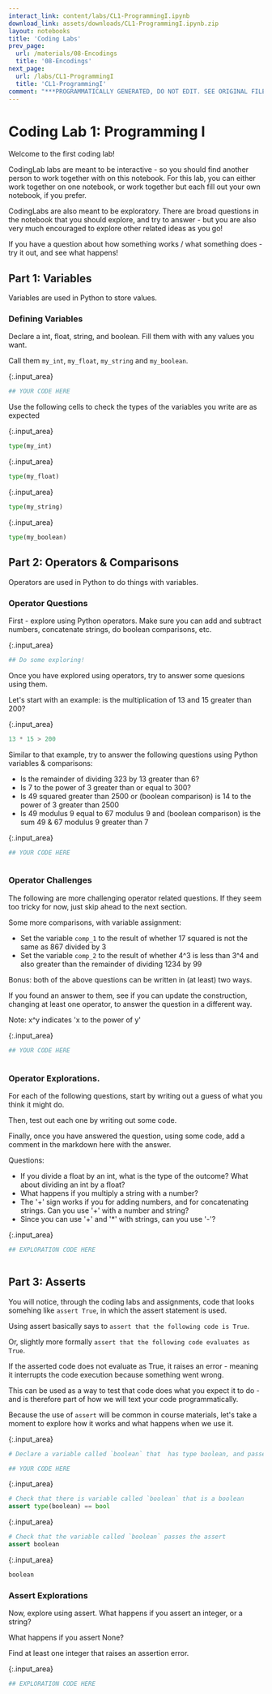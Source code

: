 ```yaml
---
interact_link: content/labs/CL1-ProgrammingI.ipynb
download_link: assets/downloads/CL1-ProgrammingI.ipynb.zip
layout: notebooks
title: 'Coding Labs'
prev_page:
  url: /materials/08-Encodings
  title: '08-Encodings'
next_page:
  url: /labs/CL1-ProgrammingI
  title: 'CL1-ProgrammingI'
comment: "***PROGRAMMATICALLY GENERATED, DO NOT EDIT. SEE ORIGINAL FILES IN /content***"
---
```


# Coding Lab 1: Programming I


Welcome to the first coding lab!

CodingLab labs are meant to be interactive - so you should find another person to work together with on this notebook. For this lab, you can either work together on one notebook, or work together but each fill out your own notebook, if you prefer. 

CodingLabs are also meant to be exploratory. There are broad questions in the notebook that you should explore, and try to answer - but you are also very much encouraged to explore other related ideas as you go! 

If you have a question about how something works / what something does - try it out, and see what happens!

## Part 1: Variables

Variables are used in Python to store values. 

### Defining Variables

Declare a int, float, string, and boolean. Fill them with with any values you want. 

Call them `my_int`, `my_float`, `my_string` and `my_boolean`. 



{:.input_area}
```python
## YOUR CODE HERE

```


Use the following cells to check the types of the variables you write are as expected



{:.input_area}
```python
type(my_int)
```




{:.input_area}
```python
type(my_float)
```




{:.input_area}
```python
type(my_string)
```




{:.input_area}
```python
type(my_boolean)
```


## Part 2: Operators & Comparisons

Operators are used in Python to do things with variables. 

### Operator Questions

First - explore using Python operators. Make sure you can add and subtract numbers, concatenate strings, do boolean comparisons, etc.



{:.input_area}
```python
## Do some exploring!


```


Once you have explored using operators, try to answer some quesions using them. 

Let's start with an example: is the multiplication of 13 and 15 greater than 200?



{:.input_area}
```python
13 * 15 > 200
```


Similar to that example, try to answer the following questions using Python variables & comparisons:
- Is the remainder of dividing 323 by 13 greater than 6?
- Is 7 to the power of 3 greater than or equal to 300?
- Is 49 squared greater than 2500 or (boolean comparison) is 14 to the power of 3 greater than 2500
- Is 49 modulus 9 equal to 67 modulus 9 and (boolean comparison) is the sum 49 & 67 modulus 9 greater than 7



{:.input_area}
```python
## YOUR CODE HERE



```


### Operator Challenges

The following are more challenging operator related questions. If they seem too tricky for now, just skip ahead to the next section.

Some more comparisons, with variable assignment:
- Set the variable `comp_1` to the result of whether 17 squared is not the same as 867 divided by 3
- Set the variable `comp_2` to the result of whether 4^3 is less than 3^4 and also greater than the remainder of dividing 1234 by 99

Bonus: both of the above questions can be written in (at least) two ways. 

If you found an answer to them, see if you can update the construction, changing at least one operator, to answer the question in a different way. 

Note: x^y indicates 'x to the power of y'



{:.input_area}
```python
## YOUR CODE HERE



```


### Operator Explorations.

For each of the following questions, start by writing out a guess of what you think it might do. 

Then, test out each one by writing out some code. 

Finally, once you have answered the question, using some code, add a comment in the markdown here with the answer. 

Questions:
- If you divide a float by an int, what is the type of the outcome? What about dividing an int by a float?
- What happens if you multiply a string with a number?
- The '+' sign works if you for adding numbers, and for concatenating strings. Can you use '+' with a number and string?
- Since you can use '+' and '*' with strings, can you use '-'?



{:.input_area}
```python
## EXPLORATION CODE HERE



```


## Part 3: Asserts

You will notice, through the coding labs and assignments, code that looks somehing like `assert True`, in which the assert statement is used.

Using assert basically says to `assert that the following code is True`.

Or, slightly more formally `assert that the following code evaluates as True`.

If the asserted code does not evaluate as True, it raises an error - meaning it interrupts the code execution because something went wrong.

This can be used as a way to test that code does what you expect it to do - and is therefore part of how we will text your code programmatically. 

Because the use of `assert` will be common in course materials, let's take a moment to explore how it works and what happens when we use it.



{:.input_area}
```python
# Declare a variable called `boolean` that  has type boolean, and passes the assert in the next cell

## YOUR CODE HERE

```




{:.input_area}
```python
# Check that there is variable called `boolean` that is a boolean
assert type(boolean) == bool
```




{:.input_area}
```python
# Check that the variable called `boolean` passes the assert
assert boolean
```




{:.input_area}
```python
boolean
```


###  Assert Explorations

Now, explore using assert. What happens if you assert an integer, or a string? 

What happens if you assert None?

Find at least one integer that raises an assertion error. 



{:.input_area}
```python
## EXPLORATION CODE HERE



```

